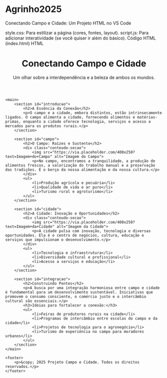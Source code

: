 # Agrinho2025
Conectando Campo e Cidade: Um Projeto HTML no VS Code

style.css: Para estilizar a página (cores, fontes, layout).
script.js: Para adicionar interatividade (se você quiser ir além do básico).
Código HTML (index.html)
HTML

<!DOCTYPE html>
<html lang="pt-BR">
<head>
    <meta charset="UTF-8">
    <meta name="viewport" content="width=device-width, initial-scale=1.0">
    <title>Conectando Campo e Cidade</title>
    <link rel="stylesheet" href="style.css">
</head>
<body>
    <header>
        <h1>Conectando Campo e Cidade</h1>
        <p>Um olhar sobre a interdependência e a beleza de ambos os mundos.</p>
    </header>

    <main>
        <section id="introducao">
            <h2>A Essência da Conexão</h2>
            <p>O campo e a cidade, embora distintos, estão intrinsecamente ligados. O campo alimenta a cidade, fornecendo alimentos e matérias-primas, enquanto a cidade oferece tecnologia, serviços e acesso a mercados para os produtos rurais.</p>
        </section>

        <section id="campo"> 
            <h2>O Campo: Raízes e Sustento</h2>
            <div class="conteudo-secao">
                <img src="https://via.placeholder.com/400x250?text=Imagem+do+Campo" alt="Imagem do Campo">
                <p>No campo, encontramos a tranquilidade, a produção de alimentos frescos, a valorização do trabalho manual e a preservação das tradições. É o berço da nossa alimentação e da nossa cultura.</p>
            </div>
            <ul>
                <li>Produção agrícola e pecuária</li>
                <li>Qualidade de vida e ar puro</li>
                <li>Turismo rural e agroturismo</li>
            </ul>
        </section>

        <section id="cidade">
            <h2>A Cidade: Inovação e Oportunidades</h2>
            <div class="conteudo-secao">
                <img src="https://via.placeholder.com/400x250?text=Imagem+da+Cidade" alt="Imagem da Cidade">
                <p>A cidade pulsa com inovação, tecnologia e diversas oportunidades. Ela é o centro de negócios, cultura, educação e serviços que impulsionam o desenvolvimento.</p>
            </div>
            <ul>
                <li>Tecnologia e infraestrutura</li>
                <li>Diversidade cultural e profissional</li>
                <li>Acesso a serviços e educação</li>
            </ul>
        </section>

        <section id="integracao">
            <h2>Construindo Pontes</h2>
            <p>A busca por uma integração harmoniosa entre campo e cidade é fundamental para um desenvolvimento sustentável. Iniciativas que promovem o consumo consciente, o comércio justo e o intercâmbio cultural são essenciais.</p>
            <h3>Ideias para fortalecer a conexão:</h3>
            <ul>
                <li>Feiras de produtores rurais na cidade</li>
                <li>Programas de intercâmbio entre escolas do campo e da cidade</li>
                <li>Projetos de tecnologia para o agronegócio</li>
                <li>Turismo de experiência no campo para moradores urbanos</li>
            </ul>
        </section>
    </main>

    <footer>
        <p>&copy; 2025 Projeto Campo e Cidade. Todos os direitos reservados.</p>
    </footer>
</body>
</html>
